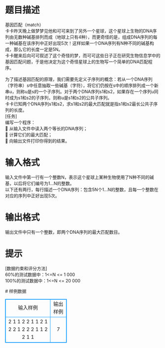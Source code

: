 # 

 
 # 题目描述 
<p>
基因匹配（match）<br>卡卡昨天晚上做梦梦见他和可可来到了另外一个星球，这个星球上生物的DNA序列由无数种碱基排列而成（地球上只有4种），而更奇怪的是，组成DNA序列的每一种碱基在该序列中正好出现5次！这样如果一个DNA序列有N种不同的碱基构成，那么它的长度一定是5N。<br>卡卡醒来后向可可叙述了这个奇怪的梦，而可可这些日子正在研究生物信息学中的基因匹配问题，于是他决定为这个奇怪星球上的生物写一个简单的DNA匹配程序。<br><br>为了描述基因匹配的原理，我们需要先定义子序列的概念：若从一个DNA序列（字符串）s中任意抽取一些碱基（字符），将它们仍按在s中的顺序排列成一个新串u，则称u是s的一个子序列。对于两个DNA序列s1和s2，如果存在一个序列u同时成为s1和s2的子序列，则称u是s1和s2的公共子序列。<br>卡卡已知两个DNA序列s1和s2，求s1和s2的最大匹配就是指s1和s2最长公共子序列的长度。<br>[任务]<br>编写一个程序：<br>&#61548;	从输入文件中读入两个等长的DNA序列；<br>&#61548;	计算它们的最大匹配；<br>&#61548;	向输出文件打印你得到的结果。<br></p> 

 
 # 输入格式 
<p>
输入文件中第一行有一个整数N，表示这个星球上某种生物使用了N种不同的碱基，以后将它们编号为1…N的整数。<br>以下还有两行，每行描述一个DNA序列：包含5N个1…N的整数，且每一个整数在对应的序列中正好出现5次。<br></p> 

 
 # 输出格式 
<p>
输出文件中只有一个整数，即两个DNA序列的最大匹配数目。<br></p> 

 
 # 提示 
<p>
[数据约束和评分方法]<br>60%的测试数据中：1<=N <= 1 000<br>100%的测试数据中：1<=N <= 20 000<br></p> 
# 样例数据
<style>
        table,table tr th, table tr td { border:1px solid #0094ff; }
        table { width: 200px; min-height: 25px; line-height: 25px; text-align: center; border-collapse: collapse;}   
    </style>
<table>
	<tr>
		<td>输入样例</td>
		<td>输出样例</td>
	</tr>
<tr><td>2
1 1 2 2 1 1 2 1 2 2
1 2 2 2 1 1 2 2 1 1
</td><td>
7
</td></tr></table>
